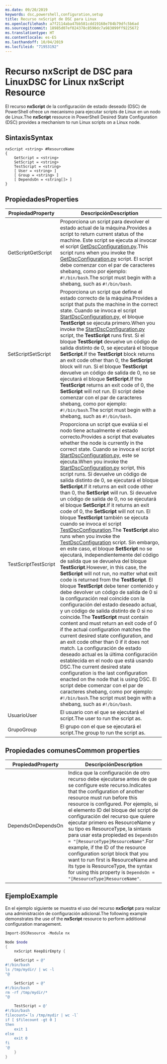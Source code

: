 ```yaml
---
ms.date: 09/20/2019
keywords: dsc,powershell,configuration,setup
title: Recurso nxScript de DSC para Linux
ms.openlocfilehash: a7f2114aba47bb581cdd19168e784b79dfc5b6ad
ms.sourcegitcommit: 18985d07ef024378c8590dc7a983099ff9225672
ms.translationtype: HT
ms.contentlocale: es-ES
ms.lasthandoff: 10/04/2019
ms.locfileid: "71953192"
---
```

# <a name="dsc-for-linux-nxscript-resource"></a><span data-ttu-id="02ace-103">Recurso nxScript de DSC para Linux</span><span class="sxs-lookup"><span data-stu-id="02ace-103">DSC for Linux nxScript Resource</span></span>

<span data-ttu-id="02ace-104">El recurso **nxScript** de la configuración de estado deseado (DSC) de PowerShell ofrece un mecanismo para ejecutar scripts de Linux en un nodo de Linux.</span><span class="sxs-lookup"><span data-stu-id="02ace-104">The **nxScript** resource in PowerShell Desired State Configuration (DSC) provides a mechanism to run Linux scripts on a Linux node.</span></span>

## <a name="syntax"></a><span data-ttu-id="02ace-105">Sintaxis</span><span class="sxs-lookup"><span data-stu-id="02ace-105">Syntax</span></span>

```Syntax
nxScript <string> #ResourceName
{
    GetScript = <string>
    SetScript = <string>
    TestScript = <string>
    [ User = <string> ]
    [ Group = <string> ]
    [ DependsOn = <string[]> ]
}
```

## <a name="properties"></a><span data-ttu-id="02ace-106">Propiedades</span><span class="sxs-lookup"><span data-stu-id="02ace-106">Properties</span></span>

|<span data-ttu-id="02ace-107">Propiedad</span><span class="sxs-lookup"><span data-stu-id="02ace-107">Property</span></span> |<span data-ttu-id="02ace-108">Descripción</span><span class="sxs-lookup"><span data-stu-id="02ace-108">Description</span></span> |
|---|---|
|<span data-ttu-id="02ace-109">GetScript</span><span class="sxs-lookup"><span data-stu-id="02ace-109">GetScript</span></span> |<span data-ttu-id="02ace-110">Proporciona un script para devolver el estado actual de la máquina.</span><span class="sxs-lookup"><span data-stu-id="02ace-110">Provides a script to return current status of the machine.</span></span> <span data-ttu-id="02ace-111">Este script se ejecuta al invocar el script [GetDscConfiguration.py](https://github.com/Microsoft/PowerShell-DSC-for-Linux#performing-dsc-operations-from-the-linux-computer).</span><span class="sxs-lookup"><span data-stu-id="02ace-111">This script runs when you invoke the [GetDscConfiguration.py](https://github.com/Microsoft/PowerShell-DSC-for-Linux#performing-dsc-operations-from-the-linux-computer) script.</span></span> <span data-ttu-id="02ace-112">El script debe comenzar con el par de caracteres shebang, como por ejemplo: `#!/bin/bash`.</span><span class="sxs-lookup"><span data-stu-id="02ace-112">The script must begin with a shebang, such as `#!/bin/bash`.</span></span> |
|<span data-ttu-id="02ace-113">SetScript</span><span class="sxs-lookup"><span data-stu-id="02ace-113">SetScript</span></span> |<span data-ttu-id="02ace-114">Proporciona un script que define el estado correcto de la máquina.</span><span class="sxs-lookup"><span data-stu-id="02ace-114">Provides a script that puts the machine in the correct state.</span></span> <span data-ttu-id="02ace-115">Cuando se invoca el script [StartDscConfiguration.py](https://github.com/Microsoft/PowerShell-DSC-for-Linux#performing-dsc-operations-from-the-linux-computer), el bloque **TestScript** se ejecuta primero.</span><span class="sxs-lookup"><span data-stu-id="02ace-115">When you invoke the [StartDscConfiguration.py](https://github.com/Microsoft/PowerShell-DSC-for-Linux#performing-dsc-operations-from-the-linux-computer) script, the **TestScript** runs first.</span></span> <span data-ttu-id="02ace-116">Si el bloque **TestScript** devuelve un código de salida distinto de 0, se ejecutará el bloque **SetScript**.</span><span class="sxs-lookup"><span data-stu-id="02ace-116">If the **TestScript** block returns an exit code other than 0, the **SetScript** block will run.</span></span> <span data-ttu-id="02ace-117">Si el bloque **TestScript** devuelve un código de salida de 0, no se ejecutará el bloque **SetScript**.</span><span class="sxs-lookup"><span data-stu-id="02ace-117">If the **TestScript** returns an exit code of 0, the **SetScript** will not run.</span></span> <span data-ttu-id="02ace-118">El script debe comenzar con el par de caracteres shebang, como por ejemplo: `#!/bin/bash`.</span><span class="sxs-lookup"><span data-stu-id="02ace-118">The script must begin with a shebang, such as `#!/bin/bash`.</span></span> |
|<span data-ttu-id="02ace-119">TestScript</span><span class="sxs-lookup"><span data-stu-id="02ace-119">TestScript</span></span> |<span data-ttu-id="02ace-120">Proporciona un script que evalúa si el nodo tiene actualmente el estado correcto.</span><span class="sxs-lookup"><span data-stu-id="02ace-120">Provides a script that evaluates whether the node is currently in the correct state.</span></span> <span data-ttu-id="02ace-121">Cuando se invoca el script [StartDscConfiguration.py](https://github.com/Microsoft/PowerShell-DSC-for-Linux#performing-dsc-operations-from-the-linux-computer), este se ejecuta.</span><span class="sxs-lookup"><span data-stu-id="02ace-121">When you invoke the [StartDscConfiguration.py](https://github.com/Microsoft/PowerShell-DSC-for-Linux#performing-dsc-operations-from-the-linux-computer) script, this script runs.</span></span> <span data-ttu-id="02ace-122">Si devuelve un código de salida distinto de 0, se ejecutará el bloque **SetScript**.</span><span class="sxs-lookup"><span data-stu-id="02ace-122">If it returns an exit code other than 0, the **SetScript** will run.</span></span> <span data-ttu-id="02ace-123">Si devuelve un código de salida de 0, no se ejecutará el bloque **SetScript**.</span><span class="sxs-lookup"><span data-stu-id="02ace-123">If it returns an exit code of 0, the **SetScript** will not run.</span></span> <span data-ttu-id="02ace-124">El bloque **TestScript** también se ejecuta cuando se invoca el script [TestDscConfiguration](https://github.com/Microsoft/PowerShell-DSC-for-Linux#performing-dsc-operations-from-the-linux-computer).</span><span class="sxs-lookup"><span data-stu-id="02ace-124">The **TestScript** also runs when you invoke the [TestDscConfiguration](https://github.com/Microsoft/PowerShell-DSC-for-Linux#performing-dsc-operations-from-the-linux-computer) script.</span></span> <span data-ttu-id="02ace-125">Sin embargo, en este caso, el bloque **SetScript** no se ejecutará, independientemente del código de salida que se devuelva del bloque **TestScript**.</span><span class="sxs-lookup"><span data-stu-id="02ace-125">However, in this case, the **SetScript** will not run, no matter what exit code is returned from the **TestScript**.</span></span> <span data-ttu-id="02ace-126">El bloque **TestScript** debe tener contenido y debe devolver un código de salida de 0 si la configuración real coincide con la configuración del estado deseado actual, y un código de salida distinto de 0 si no coincide.</span><span class="sxs-lookup"><span data-stu-id="02ace-126">The **TestScript** must contain content and must return an exit code of 0 if the actual configuration matches the current desired state configuration, and an exit code other than 0 if it does not match.</span></span> <span data-ttu-id="02ace-127">La configuración de estado deseado actual es la última configuración establecida en el nodo que está usando DSC.</span><span class="sxs-lookup"><span data-stu-id="02ace-127">The current desired state configuration is the last configuration enacted on the node that is using DSC.</span></span> <span data-ttu-id="02ace-128">El script debe comenzar con el par de caracteres shebang, como por ejemplo: `#!/bin/bash`.</span><span class="sxs-lookup"><span data-stu-id="02ace-128">The script must begin with a shebang, such as `#!/bin/bash`.</span></span> |
|<span data-ttu-id="02ace-129">Usuario</span><span class="sxs-lookup"><span data-stu-id="02ace-129">User</span></span> |<span data-ttu-id="02ace-130">El usuario con el que se ejecutará el script.</span><span class="sxs-lookup"><span data-stu-id="02ace-130">The user to run the script as.</span></span> |
|<span data-ttu-id="02ace-131">Grupo</span><span class="sxs-lookup"><span data-stu-id="02ace-131">Group</span></span> |<span data-ttu-id="02ace-132">El grupo con el que se ejecutará el script.</span><span class="sxs-lookup"><span data-stu-id="02ace-132">The group to run the script as.</span></span> |

## <a name="common-properties"></a><span data-ttu-id="02ace-133">Propiedades comunes</span><span class="sxs-lookup"><span data-stu-id="02ace-133">Common properties</span></span>

|<span data-ttu-id="02ace-134">Propiedad</span><span class="sxs-lookup"><span data-stu-id="02ace-134">Property</span></span> |<span data-ttu-id="02ace-135">Descripción</span><span class="sxs-lookup"><span data-stu-id="02ace-135">Description</span></span> |
|---|---|
|<span data-ttu-id="02ace-136">DependsOn</span><span class="sxs-lookup"><span data-stu-id="02ace-136">DependsOn</span></span> |<span data-ttu-id="02ace-137">Indica que la configuración de otro recurso debe ejecutarse antes de que se configure este recurso.</span><span class="sxs-lookup"><span data-stu-id="02ace-137">Indicates that the configuration of another resource must run before this resource is configured.</span></span> <span data-ttu-id="02ace-138">Por ejemplo, si el elemento ID del bloque del script de configuración del recurso que quiere ejecutar primero es ResourceName y su tipo es ResourceType, la sintaxis para usar esta propiedad es `DependsOn = "[ResourceType]ResourceName"`.</span><span class="sxs-lookup"><span data-stu-id="02ace-138">For example, if the ID of the resource configuration script block that you want to run first is ResourceName and its type is ResourceType, the syntax for using this property is `DependsOn = "[ResourceType]ResourceName"`.</span></span> |

## <a name="example"></a><span data-ttu-id="02ace-139">Ejemplo</span><span class="sxs-lookup"><span data-stu-id="02ace-139">Example</span></span>

<span data-ttu-id="02ace-140">En el ejemplo siguiente se muestra el uso del recurso **nxScript** para realizar una administración de configuración adicional.</span><span class="sxs-lookup"><span data-stu-id="02ace-140">The following example demonstrates the use of the **nxScript** resource to perform additional configuration management.</span></span>

```powershell
Import-DSCResource -Module nx

Node $node
{
    nxScript KeepDirEmpty {

    GetScript = @"
#!/bin/bash
ls /tmp/mydir/ | wc -l
"@

    SetScript = @"
#!/bin/bash
rm -rf /tmp/mydir/*
"@

    TestScript = @'
#!/bin/bash
filecount=`ls /tmp/mydir | wc -l`
if [ $filecount -gt 0 ]
then
    exit 1
else
    exit 0
fi
'@
    }
}
```
